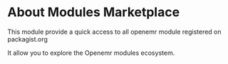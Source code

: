
# About Modules Marketplace

This module provide a quick access to all  openemr module registered on packagist.org

It allow you to explore the Openemr modules ecosystem.

[//]: # (![alt text]&#40;./images/test-image.png&#41;)